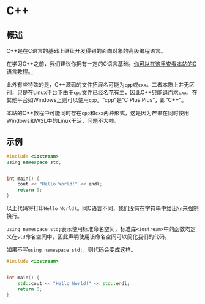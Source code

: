 # C++

## 概述

C++是在C语言的基础上继续开发得到的面向对象的高级编程语言。

在学习C++之前，我们建议你拥有一定的C语言基础。[你可以在这里查看本站的C语言教程。](/c/features)

此外有些特殊的是，C++源码的文件拓展名可能为`cpp`或`cxx`。二者本质上并无区别，只是在Linux平台下由于`cpp`文件已经名花有主，因此C++只能退而求`cxx`，在其他平台如Windows上则可以使用`cpp`。“cpp”是“C Plus Plus”，即“C++”。

本站的C++教程中可能同时存在`cpp`和`cxx`两种形式，这是因为芒果在同时使用Windows和WSL中的Linux干活，问题不大啦。

## 示例

```cpp
#include <iostream>
using namespace std;


int main() {
    cout << "Hello World!" << endl;
    return 0;
}
```

以上代码将打印`Hello World!`。同C语言不同，我们没有在字符串中给出`\n`来强制换行。

`using namespace std;`表示使用标准命名空间，标准库`<iostream>`中的函数均定义在`std`命名空间中，因此声明使用该命名空间可以简化我们的代码。

如果不写`using namespace std;`，则代码会变成这样。

```cpp
#include <iostream>


int main() {
    std::cout << "Hello World!" << std::endl;
    return 0;
}
```
